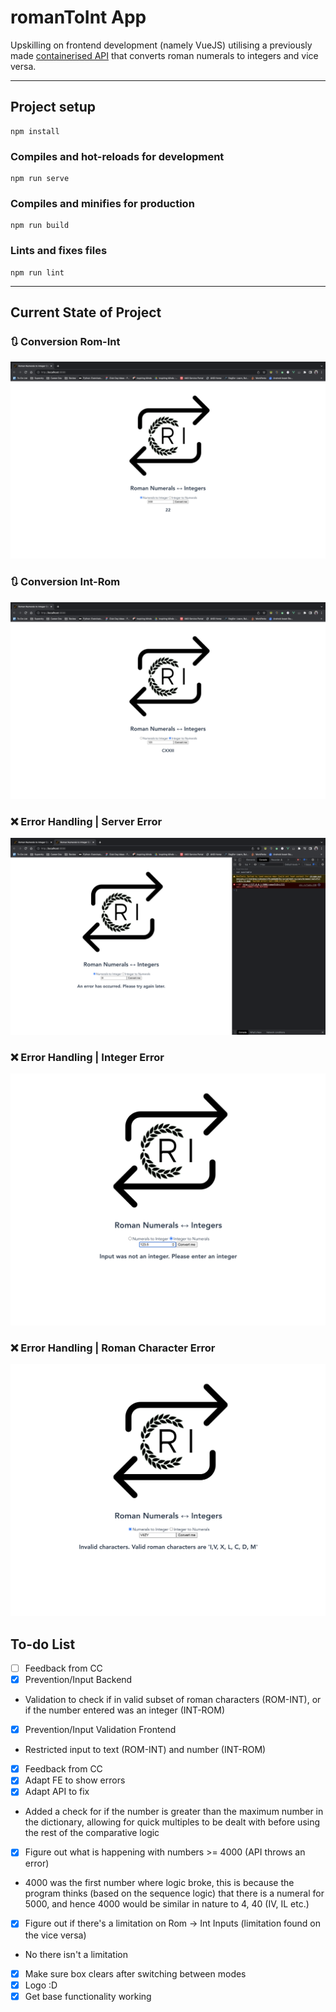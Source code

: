 # romanToInt App
Upskilling on frontend development (namely VueJS) utilising a previously made [containerised API](https://github.com/helenijevans/romanNum-ArabicInt) that converts roman numerals to integers and vice versa.
___
## Project setup
```
npm install
```

### Compiles and hot-reloads for development
```
npm run serve
```

### Compiles and minifies for production
```
npm run build
```

### Lints and fixes files
```
npm run lint
```

___
## Current State of Project
### 🔃 Conversion Rom-Int
![Shows image converting roman numeral to integer](./src/assets/frontend_currentProgress2.png)

### 🔃 Conversion Int-Rom
![Shows image converting integer to roman numeral](./src/assets/frontend_currentProgress1.png)

### ❌ Error Handling | Server Error
![Shows error handling for server error](./src/assets/error-handling-server-error.png)

### ❌ Error Handling | Integer Error
![Shows error handling for server error](./src/assets/error-handling-integer.png)

### ❌ Error Handling | Roman Character Error
![Shows error handling for server error](./src/assets/error-handling-roman.png)



## To-do List
- [ ] Feedback from CC
- [x] Prevention/Input Backend
- Validation to check if in valid subset of roman characters (ROM-INT), or if the number entered was an integer (INT-ROM) 
- [x] Prevention/Input Validation Frontend
- Restricted input to text (ROM-INT) and number (INT-ROM)
- [x] Feedback from CC
- [x] Adapt FE to show errors
- [x] Adapt API to fix
- Added a check for if the number is greater than the maximum number in the dictionary, allowing for quick multiples to be dealt with before using the rest of the comparative logic
- [x] Figure out what is happening with numbers >= 4000 (API throws an error)
- 4000 was the first number where logic broke, this is because the program thinks (based on the sequence logic) that there is a numeral for 5000, and hence 4000 would be similar in nature to 4, 40 (IV, IL etc.)
- [x] Figure out if there's a limitation on Rom -> Int Inputs (limitation found on the vice versa)
- No there isn't a limitation
- [x] Make sure box clears after switching between modes
- [x] Logo :D
- [x] Get base functionality working
